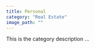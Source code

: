 ```yaml
---
title: Personal
category: "Real Estate"
image_path: ""
---
```


This is the category description ...
